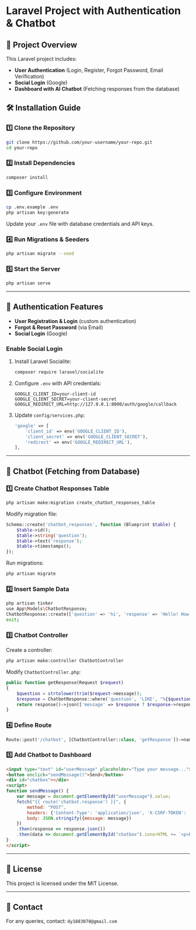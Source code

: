 # Laravel Project with Authentication & Chatbot

## 🚀 Project Overview
This Laravel project includes:
- **User Authentication** (Login, Register, Forgot Password, Email Verification)
- **Social Login** (Google)
- **Dashboard with AI Chatbot** (Fetching responses from the database)

## 🛠️ Installation Guide

### 1️⃣ Clone the Repository
```bash
git clone https://github.com/your-username/your-repo.git
cd your-repo
```

### 2️⃣ Install Dependencies
```bash
composer install
```

### 3️⃣ Configure Environment
```bash
cp .env.example .env
php artisan key:generate
```
Update your `.env` file with database credentials and API keys.

### 4️⃣ Run Migrations & Seeders
```bash
php artisan migrate --seed
```

### 5️⃣ Start the Server
```bash
php artisan serve
```

---
## 🔐 Authentication Features
- **User Registration & Login** (custom authentication)
- **Forgot & Reset Password** (via Email)
- **Social Login** (Google)

### Enable Social Login
1. Install Laravel Socialite:
   ```bash
   composer require laravel/socialite
   ```
2. Configure `.env` with API credentials:
   ```env
   GOOGLE_CLIENT_ID=your-client-id
   GOOGLE_CLIENT_SECRET=your-client-secret
   GOOGLE_REDIRECT_URL=http://127.0.0.1:8000/auth/google/callback
   ```
3. Update `config/services.php`:
   ```php
   'google' => [
       'client_id' => env('GOOGLE_CLIENT_ID'),
       'client_secret' => env('GOOGLE_CLIENT_SECRET'),
       'redirect' => env('GOOGLE_REDIRECT_URL'),
   ],
   ```

---
## 🤖 Chatbot (Fetching from Database)
### **1️⃣ Create Chatbot Responses Table**
```bash
php artisan make:migration create_chatbot_responses_table
```
Modify migration file:
```php
Schema::create('chatbot_responses', function (Blueprint $table) {
    $table->id();
    $table->string('question');
    $table->text('response');
    $table->timestamps();
});
```
Run migrations:
```bash
php artisan migrate
```

### **2️⃣ Insert Sample Data**
```bash
php artisan tinker
use App\Models\ChatbotResponse;
ChatbotResponse::create(['question' => 'hi', 'response' => 'Hello! How can I help you?']);
exit;
```

### **3️⃣ Chatbot Controller**
Create a controller:
```bash
php artisan make:controller ChatbotController
```
Modify `ChatbotController.php`:
```php
public function getResponse(Request $request)
{
    $question = strtolower(trim($request->message));
    $response = ChatbotResponse::where('question', 'LIKE', "%{$question}%")->first();
    return response()->json(['message' => $response ? $response->response : "I don't understand that."]);
}
```

### **4️⃣ Define Route**
```php
Route::post('/chatbot', [ChatbotController::class, 'getResponse'])->name('chatbot.response');
```

### **5️⃣ Add Chatbot to Dashboard**
```html
<input type="text" id="userMessage" placeholder="Type your message...">
<button onclick="sendMessage()">Send</button>
<div id="chatbox"></div>
<script>
function sendMessage() {
    var message = document.getElementById("userMessage").value;
    fetch("{{ route('chatbot.response') }}", {
        method: "POST",
        headers: {'Content-Type': 'application/json', 'X-CSRF-TOKEN': '{{ csrf_token() }}'},
        body: JSON.stringify({message: message})
    })
    .then(response => response.json())
    .then(data => document.getElementById("chatbox").innerHTML += `<p>Bot: ${data.message}</p>`);
}
</script>
```

---
## 📜 License
This project is licensed under the MIT License.

---
## 📧 Contact
For any queries, contact: `dy1883078@gmail.com`


